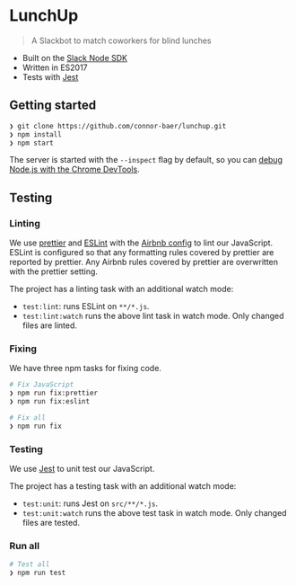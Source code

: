 # LunchUp

> A Slackbot to match coworkers for blind lunches

* Built on the [Slack Node SDK](https://github.com/slackapi/node-slack-sdk)
* Written in ES2017
* Tests with [Jest](https://facebook.github.io/jest/)

## Getting started

```bash
❯ git clone https://github.com/connor-baer/lunchup.git
❯ npm install
❯ npm start
```

The server is started with the `--inspect` flag by default, so you can [debug Node.js with the Chrome DevTools](https://medium.com/@paul_irish/debugging-node-js-nightlies-with-chrome-devtools-7c4a1b95ae27).


## Testing

### Linting

We use [prettier](https://github.com/prettier/prettier) and [ESLint](http://eslint.org) with the [Airbnb config](https://www.npmjs.com/package/eslint-config-airbnb) to lint our JavaScript. ESLint is configured so that any formatting rules covered by prettier are reported by prettier. Any Airbnb rules covered by prettier are overwritten with the prettier setting.

The project has a linting task with an additional watch mode:

- `test:lint`: runs ESLint on `**/*.js`.
- `test:lint:watch` runs the above lint task in watch mode. Only changed files are linted.

### Fixing

We have three npm tasks for fixing code.

```bash
# Fix JavaScript
❯ npm run fix:prettier
❯ npm run fix:eslint

# Fix all
❯ npm run fix
```

### Testing

We use [Jest](https://facebook.github.io/jest/) to unit test our JavaScript.

The project has a testing task with an additional watch mode:

- `test:unit`: runs Jest on `src/**/*.js`.
- `test:unit:watch` runs the above test task in watch mode. Only changed files are tested.

### Run all

```bash
# Test all
❯ npm run test
```
